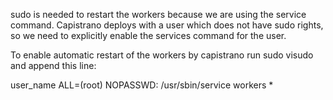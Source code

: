 sudo is needed to restart the workers because we are using the service command. Capistrano deploys with a user which does not have sudo rights, so we need to explicitly enable the services command for the user.

To enable automatic restart of the workers by capistrano run sudo visudo and append this line:

user_name ALL=(root) NOPASSWD: /usr/sbin/service workers *
